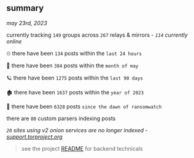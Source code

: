 
## summary
_may 23rd, 2023_

currently tracking `149` groups across `267` relays & mirrors - _`114` currently online_

⏲ there have been `134` posts within the `last 24 hours`

🦈 there have been `384` posts within the `month of may`

🪐 there have been `1275` posts within the `last 90 days`

🏚 there have been `1637` posts within the `year of 2023`

🦕 there have been `6328` posts `since the dawn of ransomwatch`

there are `80` custom parsers indexing posts

_`20` sites using v2 onion services are no longer indexed - [support.torproject.org](https://support.torproject.org/onionservices/v2-deprecation/)_

> see the project [README](https://github.com/joshhighet/ransomwatch#ransomwatch--) for backend technicals

